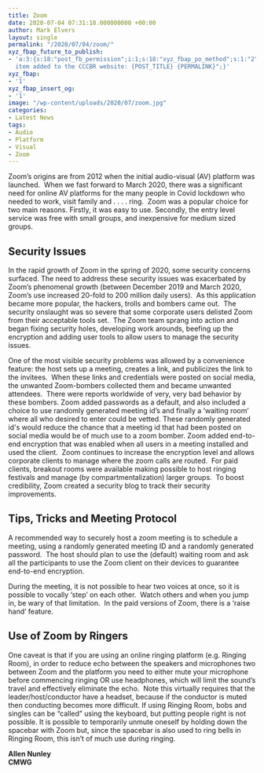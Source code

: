 ```yaml
---
title: Zoom
date: 2020-07-04 07:31:18.000000000 +00:00
author: Mark Elvers
layout: single
permalink: "/2020/07/04/zoom/"
xyz_fbap_future_to_publish:
- 'a:3:{s:18:"post_fb_permission";i:1;s:18:"xyz_fbap_po_method";s:1:"2";s:16:"xyz_fbap_message";s:62:"News
  item added to the CCCBR website: {POST_TITLE} {PERMALINK}";}'
xyz_fbap:
- '1'
xyz_fbap_insert_og:
- '1'
image: "/wp-content/uploads/2020/07/zoom.jpg"
categories:
- Latest News
tags:
- Audio
- Platform
- Visual
- Zoom
---
```

Zoom’s origins are from 2012 when the initial audio-visual (AV) platform was launched.  When we fast forward to March 2020, there was a significant need for online AV platforms for the many people in Covid lockdown who needed to work, visit family and . . . . ring.  Zoom was a popular choice for two main reasons. Firstly, it was easy to use. Secondly, the entry level service was free with small groups, and inexpensive for medium sized groups.

## Security Issues

In the rapid growth of Zoom in the spring of 2020, some security concerns surfaced. The need to address these security issues was exacerbated by Zoom’s phenomenal growth (between December 2019 and March 2020, Zoom’s use increased 20-fold to 200 million daily users).  As this application became more popular, the hackers, trolls and bombers came out.  The security onslaught was so severe that some corporate users delisted Zoom from their acceptable tools set.  The Zoom team sprang into action and began fixing security holes, developing work arounds, beefing up the encryption and adding user tools to allow users to manage the security issues.

One of the most visible security problems was allowed by a convenience feature: the host sets up a meeting, creates a link, and publicizes the link to the invitees.  When these links and credentials were posted on social media, the unwanted Zoom-bombers collected them and became unwanted attendees.  There were reports worldwide of very, very bad behavior by these bombers. Zoom added passwords as a default, and also included a choice to use randomly generated meeting id’s and finally a ‘waiting room’ where all who desired to enter could be vetted. These randomly generated id&apos;s would reduce the chance that a meeting id that had been posted on social media would be of much use to a zoom bomber. Zoom added end-to-end encryption that was enabled when all users in a meeting installed and used the client.  Zoom continues to increase the encryption level and allows corporate clients to manage where the zoom calls are routed.  For paid clients, breakout rooms were available making possible to host ringing festivals and manage (by compartmentalization) larger groups.  To boost credibility, Zoom created a security blog to track their security improvements.

## Tips, Tricks and Meeting Protocol

A recommended way to securely host a zoom meeting is to schedule a meeting, using a randomly generated meeting ID and a randomly generated password.  The host should plan to use the (default) waiting room and ask all the participants to use the Zoom client on their devices to guarantee end-to-end encryption.

During the meeting, it is not possible to hear two voices at once, so it is possible to vocally ‘step’ on each other.  Watch others and when you jump in, be wary of that limitation.  In the paid versions of Zoom, there is a ‘raise hand’ feature.

## Use of Zoom by Ringers

One caveat is that if you are using an online ringing platform (e.g. Ringing Room), in order to reduce echo between the speakers and microphones two between Zoom and the platform you need to either mute your microphone before commencing ringing OR use headphones, which will limit the sound’s travel and effectively eliminate the echo.  Note this virtually requires that the leader/host/conductor have a headset, because if the conductor is muted then conducting becomes more difficult. If using Ringing Room, bobs and singles can be “called” using the keyboard, but putting people right is not possible. It is possible to temporarily unmute oneself by holding down the spacebar with Zoom but, since the spacebar is also used to ring bells in Ringing Room, this isn’t of much use during ringing.

**Allen Nunley**  
**CMWG**
